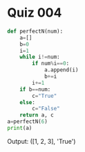 # Quiz 004

```.py
def perfectN(num):
    a=[]
    b=0
    i=1
    while i!=num:
        if num%i==0:
            a.append(i)
            b+=i
        i+=1
    if b==num:
        c="True"
    else:
        c="False"
    return a, c
a=perfectN(6)
print(a)
```

Output: ([1, 2, 3], 'True')
